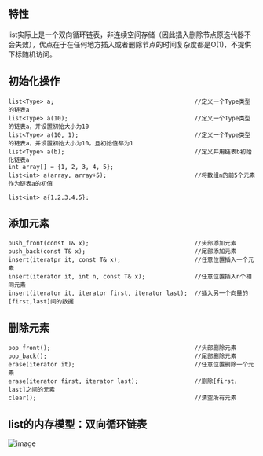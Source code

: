 ## 特性
list实际上是一个双向循环链表，非连续空间存储（因此插入删除节点原迭代器不会失效），优点在于在任何地方插入或者删除节点的时间复杂度都是O(1)，不提供下标随机访问。

##  初始化操作

```
list<Type> a;                                        //定义一个Type类型的链表a
list<Type> a(10);                                    //定义一个Type类型的链表a，并设置初始大小为10
list<Type> a(10, 1);                                 //定义一个Type类型的链表a，并设置初始大小为10，且初始值都为1
list<Type> a(b);                                     //定义并用链表b初始化链表a
int array[] = {1, 2, 3, 4, 5};
list<int> a(array, array+5);                         //将数组n的前5个元素作为链表a的初值

list<int> a{1,2,3,4,5};
```

## 添加元素

```
push_front(const T& x);                              //头部添加元素
push_back(const T& x);                               //尾部添加元素
insert(iteratpr it, const T& x);                     //任意位置插入一个元素
insert(iterator it, int n, const T& x);              //任意位置插入n个相同元素
insert(iterator it, iterator first, iterator last);  //插入另一个向量的[first,last]间的数据
```

## 删除元素

```
pop_front();                                         //头部删除元素
pop_back();                                          //尾部删除元素
erase(iterator it);                                  //任意位置删除一个元素
erase(iterator first, iterator last);                //删除[first， last]之间的元素
clear();                                             //清空所有元素
```


## list的内存模型：双向循环链表
![image](https://img-blog.csdnimg.cn/20200425170408783.png?x-oss-process=image/watermark,type_ZmFuZ3poZW5naGVpdGk,shadow_10,text_aHR0cHM6Ly9ibG9nLmNzZG4ubmV0L3FxXzM2OTE1MDc4,size_16,color_FFFFFF,t_70#pic_center)
